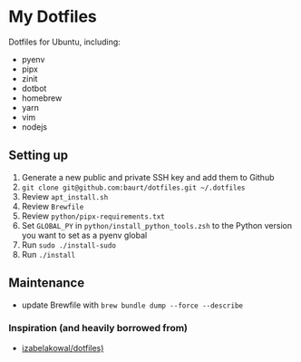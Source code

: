 # My Dotfiles

Dotfiles for Ubuntu, including:

- pyenv
- pipx
- zinit
- dotbot
- homebrew
- yarn
- vim
- nodejs

## Setting up

1. Generate a new public and private SSH key and add them to Github
2. `git clone git@github.com:baurt/dotfiles.git ~/.dotfiles`
3. Review `apt_install.sh`
4. Review `Brewfile`
5. Review `python/pipx-requirements.txt`
6. Set `GLOBAL_PY` in `python/install_python_tools.zsh` to the Python version you want to set as a pyenv global
7. Run `sudo ./install-sudo`
8. Run `./install`

## Maintenance

- update Brewfile with `brew bundle dump --force --describe`

### Inspiration (and heavily borrowed from)

- [izabelakowal/dotfiles)](https://github.com/izabelakowal/dotfiles)
